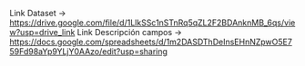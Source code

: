 Link Dataset -> https://drive.google.com/file/d/1LlkSSc1nSTnRq5qZL2F2BDAnknMB_6qs/view?usp=drive_link
Link Descripción campos -> https://docs.google.com/spreadsheets/d/1m2DASDThDeInsEHnNZpwO5E759Fd98aYp9YLjY0AAzo/edit?usp=sharing
